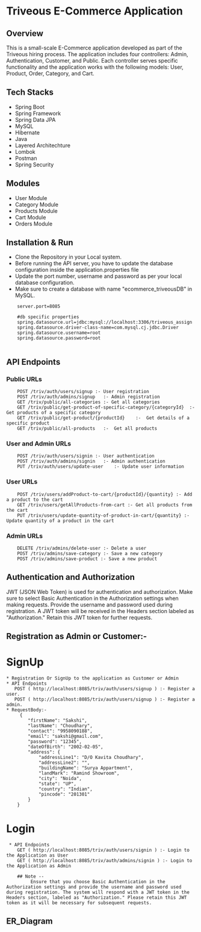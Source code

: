 # Triveous E-Commerce Application
 ## Overview
 This is a small-scale E-Commerce application developed as part of the Triveous hiring process. The application includes four controllers: Admin, Authentication, Customer, and Public. Each controller serves specific functionality and the application works with the following models: User, Product, Order, Category, and Cart.

## Tech Stacks

- Spring Boot 
- Spring Framework
- Spring Data JPA 
- MySQL 
- Hibernate
- Java
- Layered Architechture
- Lombok
- Postman
- Spring Security

## Modules
- User Module
-	Category Module
-	Products Module
-	Cart Module
-	Orders Module


## Installation & Run
- Clone the Repository in your Local system.
- Before running the API server, you have to update the database configuration inside the application.properties file
- Update the port number, username and password as per your local database configuration.
- Make sure to create a database with name "ecommerce_triveousDB" in MySQL.
````
    server.port=8085

    #db specific properties
    spring.datasource.url=jdbc:mysql://localhost:3306/triveous_assign
    spring.datasource.driver-class-name=com.mysql.cj.jdbc.Driver
    spring.datasource.username=root
    spring.datasource.password=root
    
````

## API Endpoints
  ### Public URLs
        POST /triv/auth/users/signup :- User registration
        POST /triv/auth/admins/signup   :- Admin registration
        GET /triv/public/all-categories :- Get all categories
        GET /triv/public/get-product-of-specific-category/{categoryId}  :- Get products of a specific category
        GET /triv/public/get-product/{productId}    :-  Get details of a specific product
        GET /triv/public/all-products   :-  Get all products

  ### User and Admin URLs
        POST /triv/auth/users/signin :- User authentication
        POST /triv/auth/admins/signin   :- Admin authentication
        PUT /triv/auth/users/update-user    :- Update user information

  ### User URLs
        POST /triv/users/addProduct-to-cart/{productId}/{quantity} :- Add a product to the cart
        GET /triv/users/getAllProducts-from-cart :- Get all products from the cart
        PUT /triv/users/update-quantity-of-product-in-cart/{quantity} :- Update quantity of a product in the cart

   ### Admin URLs
        DELETE /triv/admins/delete-user :- Delete a user
        POST /triv/admins/save-category :- Save a new category
        POST /triv/admins/save-product :- Save a new product

## Authentication and Authorization
JWT (JSON Web Token) is used for authentication and authorization. Make sure to select Basic Authentication in the Authorization settings when making requests. Provide the username and password used during registration. A JWT token will be received in the Headers section labeled as "Authorization." Retain this JWT token for further requests.


## Registration as Admin or Customer:-
   # SignUp
    * Registration Or SignUp to the application as Customer or Admin
    * API Endpoints
       POST ( http://localhost:8085/triv/auth/users/signup ) :- Register a user.
       POST ( http://localhost:8085/triv/auth/users/signup ) :- Register a admin.
    * RequestBody:- 
         {
            "firstName": "Sakshi",
            "lastName": "Choudhary",
            "contact": "9958090188",
            "email": "sakshi@gmail.com",
            "password": "12345",
            "dateOfBirth": "2002-02-05",
            "address": {
                "addressLine1": "D/O Kavita Choudhary",
                "addressLine2": "",
                "buildingName": "Surya Appartment",
                "landMark": "Ramind Showroom",
                "city": "Noida",
                "state": "UP",
                "country": "Indian",
                "pincode": "201301"
            }
        }

  # Login 
     * API Endpoints
        GET ( http://localhost:8085/triv/auth/users/signin ) :- Login to the Application as User
        GET ( http://localhost:8085/triv/auth/admins/signin ) :- Login to the Application as Admin

        ## Note -- 
             Ensure that you choose Basic Authentication in the Authorization settings and provide the username and password used during registration. The system will respond with a JWT token in the Headers section, labeled as "Authorization." Please retain this JWT token as it will be necessary for subsequent requests.

##   ER_Diagram                                            



